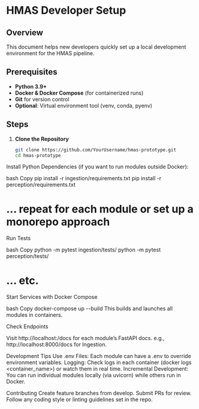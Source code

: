 # HMAS Developer Setup

## Overview
This document helps new developers quickly set up a local development environment for the HMAS pipeline.

## Prerequisites
- **Python 3.9+**
- **Docker & Docker Compose** (for containerized runs)
- **Git** for version control
- **Optional**: Virtual environment tool (venv, conda, pyenv)

## Steps

1. **Clone the Repository**
   ```bash
   git clone https://github.com/YourUsername/hmas-prototype.git
   cd hmas-prototype

Install Python Dependencies (if you want to run modules outside Docker):

bash
Copy
pip install -r ingestion/requirements.txt
pip install -r perception/requirements.txt
# ... repeat for each module or set up a monorepo approach

Run Tests

bash
Copy
python -m pytest ingestion/tests/
python -m pytest perception/tests/
# ... etc.

Start Services with Docker Compose

bash
Copy
docker-compose up --build
This builds and launches all modules in containers.

Check Endpoints

Visit http://localhost:<port>/docs for each module’s FastAPI docs.
e.g., http://localhost:8000/docs for Ingestion.

Development Tips
Use .env Files: Each module can have a .env to override environment variables.
Logging: Check logs in each container (docker logs <container_name>) or watch them in real time.
Incremental Development: You can run individual modules locally (via uvicorn) while others run in Docker.

Contributing
Create feature branches from develop.
Submit PRs for review.
Follow any coding style or linting guidelines set in the repo.